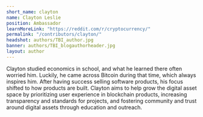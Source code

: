 ```yaml
---
short_name: clayton
name: Clayton Leslie
position: Ambassador
learnMoreLink: "https://reddit.com/r/cryptocurrency/"
permalink: "/contributors/clayton/"
headshot: authors/TBI_author.jpg
banner: authors/TBI_blogauthorheader.jpg
layout: author
---
```

Clayton studied economics in school, and what he learned there often worried him. Luckily, he came across Bitcoin during that time, which always inspires him. After having success selling software products, his focus shifted to how products are built. Clayton aims to help grow the digital asset space by prioritizing user experience in blockchain products, increasing transparency and standards for projects, and fostering community and trust around digital assets through education and outreach. 